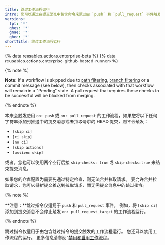 ```yaml
---
title: 跳过工作流程运行
intro: 您可以通过在提交消息中包含命令来跳过由 `push` 和 `pull_request` 事件触发的工作流程运行。
versions:
  fpt: '*'
  ghes: '*'
  ghae: '*'
  ghec: '*'
shortTitle: 跳过工作流程运行
---
```


{% data reusables.actions.enterprise-beta %}
{% data reusables.actions.enterprise-github-hosted-runners %}

{% note %}

**Note:** If a workflow is skipped due to [path filtering](/actions/using-workflows/workflow-syntax-for-github-actions#onpushpull_requestpull_request_targetpathspaths-ignore), [branch filtering](/actions/using-workflows/workflow-syntax-for-github-actions#onpull_requestpull_request_targetbranchesbranches-ignore) or a commit message (see below), then checks associated with that workflow will remain in a "Pending" state. A pull request that requires those checks to be successful will be blocked from merging.

{% endnote %}

本来会触发使用 `on: push` 或 `on: pull_request` 的工作流程，如果您将以下任何字符串添加到推送中的提交消息或者拉取请求的 HEAD 提交，则不会触发：

* `[skip ci]`
* `[ci skip]`
* `[no ci]`
* `[skip actions]`
* `[actions skip]`

或者，您也可以使用两个空行后接 `skip-checks: true` 或 `skip-checks:true` 来结束提交消息。

如果您的仓库配置为需要先通过特定检查，则无法合并拉取请求。 要允许合并拉取请求，您可以将新提交推送到拉取请求，而无需提交消息中的跳过指令。

{% note %}

**注意：**跳过指令仅适用于 `push` 和 `pull_request` 事件。 例如，将 `[skip ci]` 添加到提交消息不会停止触发 `on: pull_request_target` 的工作流程运行。

{% endnote %}

跳过指令仅适用于由包含跳过指令的提交触发的工作流程运行。 您还可以禁用工作流程的运行。 更多信息请参阅“[禁用和启用工作流程](/actions/managing-workflow-runs/disabling-and-enabling-a-workflow)。
